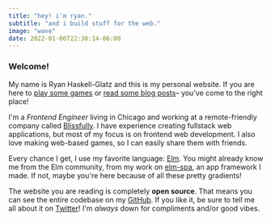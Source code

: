 ```yaml
---
title: "hey! i'm ryan."
subtitle: "and i build stuff for the web."
image: "wave"
date: 2022-01-06T22:38:14-06:00
---
```


### Welcome!

My name is Ryan Haskell-Glatz and this is my personal website. If you are here to [play some games](/arcade) or [read some blog posts](/blog)– you've come to the right place!

I'm a _Frontend Engineer_ living in Chicago and working at a remote-friendly company called [Blissfully](https://blissfully.com). I have experience creating fullstack web applications, but most of my focus is on frontend web development. I also love making web-based games, so I can easily share them with friends.

Every chance I get, I use my favorite language: [Elm](https://elm-lang.org). You might already know me from the Elm community, from my work on [elm-spa](https://elm-spa.dev), an app framework I made. If not, maybe you're here because of all these pretty gradients!

The website you are reading is completely __open source__. That means you can see the entire codebase on my [GitHub](https://github.com/ryannhg/rhg-dev). If you like it, be sure to tell me all about it on [Twitter](https://twitter.com/rhg_dev)! I'm _always_ down for compliments and/or good vibes.

